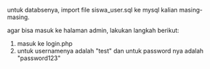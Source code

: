 untuk databsenya, import file siswa_user.sql ke mysql kalian masing-masing.

agar bisa masuk ke halaman admin, lakukan langkah berikut:
1. masuk ke login.php
2. untuk usernamenya adalah "test" dan untuk password nya adalah "password123"
